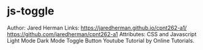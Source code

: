 # js-toggle
Author: Jared Herman
Links: https://jaredherman.github.io/cpnt262-a1/
       https://github.com/jaredherman/cpnt262-a1
Attributes: CSS and Javascript Light Mode Dark Mode Toggle Button Youtube Tutorial by Online Tutorials.
